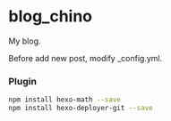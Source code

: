 # blog_chino
My blog.

Before add new post, modify _config.yml.


### Plugin
``` bash
npm install hexo-math --save
npm install hexo-deployer-git --save
```